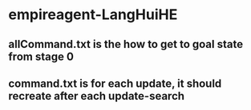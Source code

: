# empireagent-LangHuiHE

## allCommand.txt is the how to get to goal state from stage 0

## command.txt is for each update, it should recreate after each update-search

